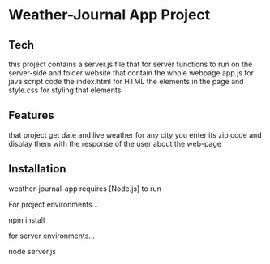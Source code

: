 # Weather-Journal App Project

## Tech
this project contains a server.js file that for server functions to run on the server-side and folder website that contain the whole webpage app.js for java script code the index.html for HTML the elements in the page and style.css for styling that elements

## Features
that project get  date and live weather for any city you enter its zip code and display them with the response of the user about the web-page

## Installation
weather-journal-app requires [Node.js] to run

For project environments...

npm install 

for server environments...

node server.js
